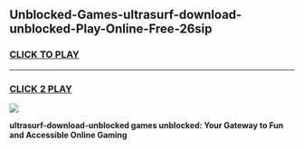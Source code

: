 
## Unblocked-Games-ultrasurf-download-unblocked-Play-Online-Free-26sip
<h3>
<a href="https://premium76.site?title=ultrasurf-download-unblocked&ref=26A">CLICK TO PLAY</a></h3>
<hr>

<h3>
<a href="https://premium76.site?title=ultrasurf-download-unblocked&ref=26A">CLICK 2 PLAY</a>
  
</h3>

<a href="https://premium76.site?title=ultrasurf-download-unblocked&ref=26A"><img src="https://clearcache.store/games.png"></a>


**ultrasurf-download-unblocked games unblocked: Your Gateway to Fun and Accessible Online Gaming**
